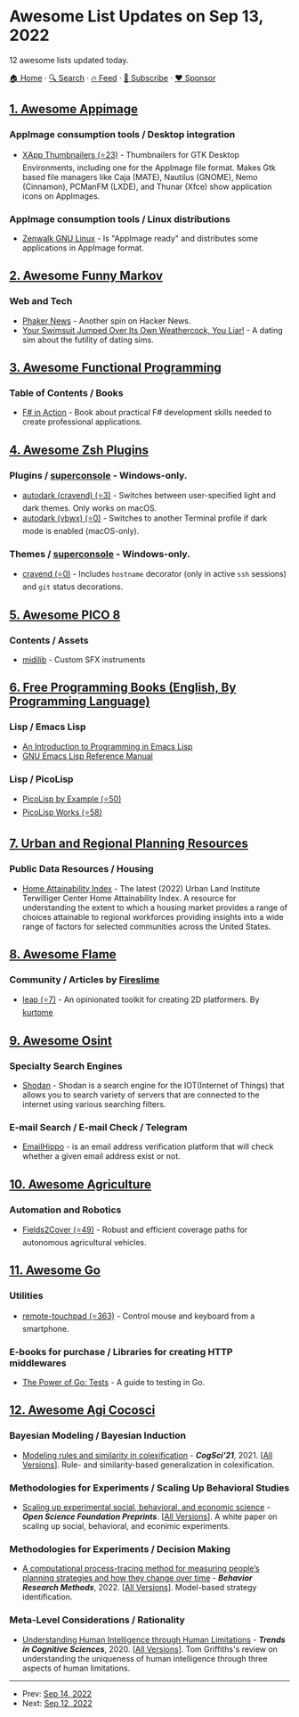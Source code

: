 # Awesome List Updates on Sep 13, 2022

12 awesome lists updated today.

[🏠 Home](/README.md) · [🔍 Search](https://www.trackawesomelist.com/search/) · [🔥 Feed](https://www.trackawesomelist.com/rss.xml) · [📮 Subscribe](https://trackawesomelist.us17.list-manage.com/subscribe?u=d2f0117aa829c83a63ec63c2f&id=36a103854c) · [❤️  Sponsor](https://github.com/sponsors/theowenyoung)



## [1. Awesome Appimage](/content/AppImageCommunity/awesome-appimage/README.md)

### AppImage consumption tools / Desktop integration

*   [XApp Thumbnailers (⭐23)](https://github.com/linuxmint/xapp-thumbnailers) - Thumbnailers for GTK Desktop Environments, including one for the AppImage file format. Makes Gtk based file managers like Caja (MATE), Nautilus (GNOME), Nemo (Cinnamon), PCManFM (LXDE), and Thunar (Xfce) show application icons on AppImages.

### AppImage consumption tools / Linux distributions

*   [Zenwalk GNU Linux](http://www.zenwalk.org/) - Is "AppImage ready" and distributes some applications in AppImage format.

## [2. Awesome Funny Markov](/content/sublimino/awesome-funny-markov/README.md)

### Web and Tech

*   [Phaker News](http://namuol.github.io/phaker-news/) - Another spin on Hacker News.
*   [Your Swimsuit Jumped Over Its Own Weathercock, You Liar!](https://patchydollgames.itch.io/yourswimsuit) - A dating sim about the futility of dating sims.

## [3. Awesome Functional Programming](/content/lucasviola/awesome-functional-programming/README.md)

### Table of Contents / Books

*   [F# in Action](https://www.manning.com/books/f-sharp-in-action) - Book about practical F# development skills needed to create professional applications.

## [4. Awesome Zsh Plugins](/content/unixorn/awesome-zsh-plugins/README.md)

### Plugins / [superconsole](https://github.com/alexchmykhalo/superconsole) - Windows-only.

*   [autodark (cravend) (⭐3)](https://github.com/cravend/autodark) - Switches between user-specified light and dark themes. Only works on macOS.
*   [autodark (vbwx) (⭐0)](https://github.com/vbwx/zsh-autodark) - Switches to another Terminal profile if dark mode is enabled (macOS-only).

### Themes / [superconsole](https://github.com/alexchmykhalo/superconsole) - Windows-only.

*   [cravend (⭐0)](https://github.com/cravend/theme) - Includes `hostname` decorator (only in active `ssh` sessions) and `git` status decorations.

## [5. Awesome PICO 8](/content/pico-8/awesome-PICO-8/README.md)

### Contents / Assets

*   [midilib](https://www.lexaloffle.com/bbs/?cat=7#tag=midilib) - Custom SFX instruments

## [6. Free Programming Books (English, By Programming Language)](/content/EbookFoundation/free-programming-books/README.md)

### Lisp / Emacs Lisp

*   [An Introduction to Programming in Emacs Lisp](https://www.gnu.org/software/emacs/manual/eintr.html)
*   [GNU Emacs Lisp Reference Manual](http://www.gnu.org/software/emacs/manual/elisp.html)

### Lisp / PicoLisp

*   [PicoLisp by Example (⭐50)](https://github.com/tj64/picolisp-by-example)
*   [PicoLisp Works (⭐58)](https://github.com/tj64/picolisp-works)

## [7. Urban and Regional Planning Resources](/content/APA-Technology-Division/urban-and-regional-planning-resources/README.md)

### Public Data Resources / Housing

*   [Home Attainability Index](https://www.policymap.com/newmaps#/widget/11888/2BYFMAXETO4YXNIX5M1HRKOHIQWDLITM) - The latest (2022) Urban Land Institute Terwilliger Center Home Attainability Index.  A resource for understanding the extent to which a housing market provides a range of choices attainable to regional workforces providing insights into a wide range of factors for selected communities across the United States.

## [8. Awesome Flame](/content/flame-engine/awesome-flame/README.md)

### Community / Articles by   [Fireslime](https://fireslime.xyz/)

*   [leap (⭐7)](https://github.com/kurtome/leap) - An opinionated toolkit for creating 2D platformers. By [kurtome](https://github.com/kurtome)

## [9. Awesome Osint](/content/jivoi/awesome-osint/README.md)

### Specialty Search Engines

*   [Shodan](https://www.shodan.io/) - Shodan is a search engine for the IOT(Internet of Things) that allows you to search variety of servers that are connected to the internet using various searching filters.

### E-mail Search / E-mail Check / Telegram

*   [EmailHippo](https://tools.verifyemailaddress.io) - is an email address verification platform that will check whether a given email address exist or not.

## [10. Awesome Agriculture](/content/brycejohnston/awesome-agriculture/README.md)

### Automation and Robotics

*   [Fields2Cover (⭐49)](https://github.com/Fields2Cover/Fields2Cover) - Robust and efficient coverage paths for autonomous agricultural vehicles.

## [11. Awesome Go](/content/avelino/awesome-go/README.md)

### Utilities

*   [remote-touchpad (⭐363)](https://github.com/Unrud/remote-touchpad) - Control mouse and keyboard from a smartphone.

### E-books for purchase / Libraries for creating HTTP middlewares

*   [The Power of Go: Tests](https://bitfieldconsulting.com/books/tests) - A guide to testing in Go.

## [12. Awesome Agi Cocosci](/content/YuzheSHI/awesome-agi-cocosci/README.md)

### Bayesian Modeling / Bayesian Induction

*   [Modeling rules and similarity in colexification](https://escholarship.org/content/qt1md755ng/qt1md755ng.pdf) - ***CogSci'21***, 2021. \[[All Versions](https://scholar.google.com/scholar?oi=bibs\&hl=en\&cluster=11578380234126546169)]. Rule- and similarity-based generalization in colexification.

### Methodologies for Experiments / Scaling Up Behavioral Studies

*   [Scaling up experimental social, behavioral, and economic science](https://osf.io/wksv8) - ***Open Science Foundation Preprints***. \[[All Versions](https://scholar.google.com/scholar?hl=en\&as_sdt=0%2C5\&q=Scaling+up+experimental+social%2C+behavioral%2C+and+economic+science\&btnG=)]. A white paper on scaling up social, behavioral, and econimic experiments.

### Methodologies for Experiments / Decision Making

*   [A computational process-tracing method for measuring people’s planning strategies and how they change over time](https://link.springer.com/article/10.3758/s13428-022-01789-5) - ***Behavior Research Methods***, 2022. \[[All Versions](https://scholar.google.com/scholar?oi=bibs\&hl=en\&cluster=10405935000926098041)]. Model-based strategy identification.

### Meta-Level Considerations / Rationality

*   [Understanding Human Intelligence through Human Limitations](https://cocosci.princeton.edu/papers/griffiths_understanding.pdf) - ***Trends in Cognitive Sciences***, 2020. \[[All Versions](https://scholar.google.com/scholar?oi=bibs\&hl=en\&cluster=6469796133334580403)]. Tom Griffiths's review on understanding the uniqueness of human intelligence through three aspects of human limitations.

---

- Prev: [Sep 14, 2022](/content/2022/09/14/README.md)
- Next: [Sep 12, 2022](/content/2022/09/12/README.md)